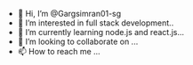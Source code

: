 - 👋 Hi, I’m @Gargsimran01-sg
- 👀 I’m interested in full stack development..
- 🌱 I’m currently learning node.js and react.js...
- 💞️ I’m looking to collaborate on ...
- 📫 How to reach me ...

<!---
Gargsimran01-sg/Gargsimran01-sg is a ✨ special ✨ repository because its `README.md` (this file) appears on your GitHub profile.
You can click the Preview link to take a look at your changes.
--->
